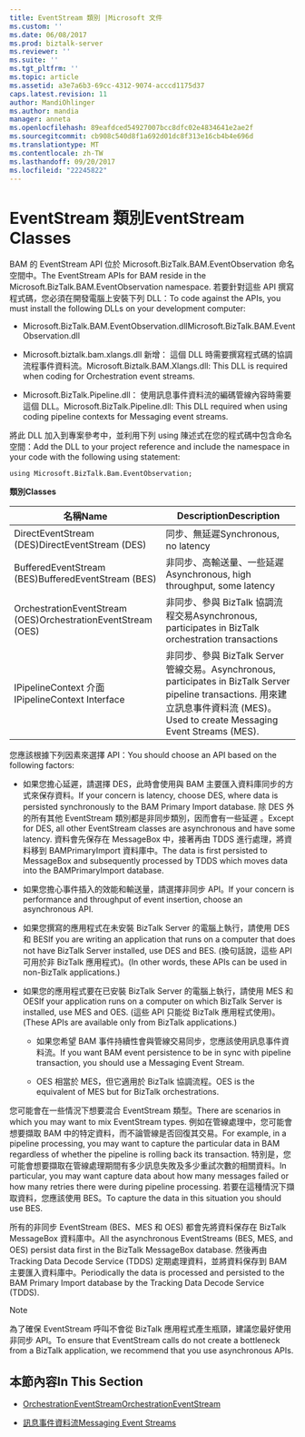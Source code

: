 ```yaml
---
title: EventStream 類別 |Microsoft 文件
ms.custom: ''
ms.date: 06/08/2017
ms.prod: biztalk-server
ms.reviewer: ''
ms.suite: ''
ms.tgt_pltfrm: ''
ms.topic: article
ms.assetid: a3e7a6b3-69cc-4312-9074-acccd1175d37
caps.latest.revision: 11
author: MandiOhlinger
ms.author: mandia
manager: anneta
ms.openlocfilehash: 89eafdced54927007bcc8dfc02e4834641e2ae2f
ms.sourcegitcommit: cb908c540d8f1a692d01dc8f313e16cb4b4e696d
ms.translationtype: MT
ms.contentlocale: zh-TW
ms.lasthandoff: 09/20/2017
ms.locfileid: "22245822"
---
```

# <a name="eventstream-classes"></a><span data-ttu-id="a66f8-102">EventStream 類別</span><span class="sxs-lookup"><span data-stu-id="a66f8-102">EventStream Classes</span></span>
<span data-ttu-id="a66f8-103">BAM 的 EventStream API 位於 Microsoft.BizTalk.BAM.EventObservation 命名空間中。</span><span class="sxs-lookup"><span data-stu-id="a66f8-103">The EventStream APIs for BAM reside in the Microsoft.BizTalk.BAM.EventObservation namespace.</span></span> <span data-ttu-id="a66f8-104">若要針對這些 API 撰寫程式碼，您必須在開發電腦上安裝下列 DLL：</span><span class="sxs-lookup"><span data-stu-id="a66f8-104">To code against the APIs, you must install the following DLLs on your development computer:</span></span>  
  
-   <span data-ttu-id="a66f8-105">Microsoft.BizTalk.BAM.EventObservation.dll</span><span class="sxs-lookup"><span data-stu-id="a66f8-105">Microsoft.BizTalk.BAM.EventObservation.dll</span></span>  
  
-   <span data-ttu-id="a66f8-106">Microsoft.biztalk.bam.xlangs.dll 新增： 這個 DLL 時需要撰寫程式碼的協調流程事件資料流。</span><span class="sxs-lookup"><span data-stu-id="a66f8-106">Microsoft.Biztalk.BAM.Xlangs.dll: This DLL is required when coding for Orchestration event streams.</span></span>  
  
-   <span data-ttu-id="a66f8-107">Microsoft.BizTalk.Pipeline.dll： 使用訊息事件資料流的編碼管線內容時需要這個 DLL。</span><span class="sxs-lookup"><span data-stu-id="a66f8-107">Microsoft.BizTalk.Pipeline.dll: This DLL required when using coding pipeline contexts for Messaging event streams.</span></span>  
  
 <span data-ttu-id="a66f8-108">將此 DLL 加入到專案參考中，並利用下列 using 陳述式在您的程式碼中包含命名空間：</span><span class="sxs-lookup"><span data-stu-id="a66f8-108">Add the DLL to your project reference and include the namespace in your code with the following using statement:</span></span>  
  
```  
using Microsoft.BizTalk.Bam.EventObservation;  
```  
  
 <span data-ttu-id="a66f8-109">**類別**</span><span class="sxs-lookup"><span data-stu-id="a66f8-109">**Classes**</span></span>  
  
|<span data-ttu-id="a66f8-110">名稱</span><span class="sxs-lookup"><span data-stu-id="a66f8-110">Name</span></span>|<span data-ttu-id="a66f8-111">Description</span><span class="sxs-lookup"><span data-stu-id="a66f8-111">Description</span></span>|  
|----------|-----------------|  
|<span data-ttu-id="a66f8-112">DirectEventStream (DES)</span><span class="sxs-lookup"><span data-stu-id="a66f8-112">DirectEventStream (DES)</span></span>|<span data-ttu-id="a66f8-113">同步、無延遲</span><span class="sxs-lookup"><span data-stu-id="a66f8-113">Synchronous, no latency</span></span>|  
|<span data-ttu-id="a66f8-114">BufferedEventStream (BES)</span><span class="sxs-lookup"><span data-stu-id="a66f8-114">BufferedEventStream (BES)</span></span>|<span data-ttu-id="a66f8-115">非同步、高輸送量、一些延遲</span><span class="sxs-lookup"><span data-stu-id="a66f8-115">Asynchronous, high throughput, some latency</span></span>|  
|<span data-ttu-id="a66f8-116">OrchestrationEventStream (OES)</span><span class="sxs-lookup"><span data-stu-id="a66f8-116">OrchestrationEventStream (OES)</span></span>|<span data-ttu-id="a66f8-117">非同步、參與 BizTalk 協調流程交易</span><span class="sxs-lookup"><span data-stu-id="a66f8-117">Asynchronous, participates in BizTalk orchestration transactions</span></span>|  
|<span data-ttu-id="a66f8-118">IPipelineContext 介面</span><span class="sxs-lookup"><span data-stu-id="a66f8-118">IPipelineContext Interface</span></span>|<span data-ttu-id="a66f8-119">非同步、參與 BizTalk Server 管線交易。</span><span class="sxs-lookup"><span data-stu-id="a66f8-119">Asynchronous, participates in BizTalk Server pipeline transactions.</span></span> <span data-ttu-id="a66f8-120">用來建立訊息事件資料流 (MES)。</span><span class="sxs-lookup"><span data-stu-id="a66f8-120">Used to create Messaging Event Streams (MES).</span></span>|  
  
 <span data-ttu-id="a66f8-121">您應該根據下列因素來選擇 API：</span><span class="sxs-lookup"><span data-stu-id="a66f8-121">You should choose an API based on the following factors:</span></span>  
  
-   <span data-ttu-id="a66f8-122">如果您擔心延遲，請選擇 DES，此時會使用與 BAM 主要匯入資料庫同步的方式來保存資料。</span><span class="sxs-lookup"><span data-stu-id="a66f8-122">If your concern is latency, choose DES, where data is persisted synchronously to the BAM Primary Import database.</span></span> <span data-ttu-id="a66f8-123">除 DES 外的所有其他 EventStream 類別都是非同步類別，因而會有一些延遲 。</span><span class="sxs-lookup"><span data-stu-id="a66f8-123">Except for DES, all other EventStream classes are asynchronous and have some latency.</span></span> <span data-ttu-id="a66f8-124">資料會先保存在 MessageBox 中，接著再由 TDDS 進行處理，將資料移到 BAMPrimaryImport 資料庫中。</span><span class="sxs-lookup"><span data-stu-id="a66f8-124">The data is first persisted to MessageBox and subsequently processed by TDDS which moves data into the BAMPrimaryImport database.</span></span>  
  
-   <span data-ttu-id="a66f8-125">如果您擔心事件插入的效能和輸送量，請選擇非同步 API。</span><span class="sxs-lookup"><span data-stu-id="a66f8-125">If your concern is performance and throughput of event insertion, choose an asynchronous API.</span></span>  
  
-   <span data-ttu-id="a66f8-126">如果您撰寫的應用程式在未安裝 BizTalk Server 的電腦上執行，請使用 DES 和 BES</span><span class="sxs-lookup"><span data-stu-id="a66f8-126">If you are writing an application that runs on a computer that does not have BizTalk Server installed, use DES and BES.</span></span> <span data-ttu-id="a66f8-127">(換句話說，這些 API 可用於非 BizTalk 應用程式)。</span><span class="sxs-lookup"><span data-stu-id="a66f8-127">(In other words, these APIs can be used in non-BizTalk applications.)</span></span>  
  
-   <span data-ttu-id="a66f8-128">如果您的應用程式要在已安裝 BizTalk Server 的電腦上執行，請使用 MES 和 OES</span><span class="sxs-lookup"><span data-stu-id="a66f8-128">If your application runs on a computer on which BizTalk Server is installed, use MES and OES.</span></span> <span data-ttu-id="a66f8-129">(這些 API 只能從 BizTalk 應用程式使用)。</span><span class="sxs-lookup"><span data-stu-id="a66f8-129">(These APIs are available only from BizTalk applications.)</span></span>  
  
    -   <span data-ttu-id="a66f8-130">如果您希望 BAM 事件持續性會與管線交易同步，您應該使用訊息事件資料流。</span><span class="sxs-lookup"><span data-stu-id="a66f8-130">If you want BAM event persistence to be in sync with pipeline transaction, you should use a Messaging Event Stream.</span></span>  
  
    -   <span data-ttu-id="a66f8-131">OES 相當於 MES，但它適用於 BizTalk 協調流程。</span><span class="sxs-lookup"><span data-stu-id="a66f8-131">OES is the equivalent of MES but for BizTalk orchestrations.</span></span>  
  
 <span data-ttu-id="a66f8-132">您可能會在一些情況下想要混合 EventStream 類型。</span><span class="sxs-lookup"><span data-stu-id="a66f8-132">There are scenarios in which you may want to mix EventStream types.</span></span> <span data-ttu-id="a66f8-133">例如在管線處理中，您可能會想要擷取 BAM 中的特定資料，而不論管線是否回復其交易。</span><span class="sxs-lookup"><span data-stu-id="a66f8-133">For example, in a pipeline processing, you may want to capture the particular data in BAM regardless of whether the pipeline is rolling back its transaction.</span></span> <span data-ttu-id="a66f8-134">特別是，您可能會想要擷取在管線處理期間有多少訊息失敗及多少重試次數的相關資料。</span><span class="sxs-lookup"><span data-stu-id="a66f8-134">In particular, you may want capture data about how many messages failed or how many retries there were during pipeline processing.</span></span> <span data-ttu-id="a66f8-135">若要在這種情況下擷取資料，您應該使用 BES。</span><span class="sxs-lookup"><span data-stu-id="a66f8-135">To capture the data in this situation you should use BES.</span></span>  
  
 <span data-ttu-id="a66f8-136">所有的非同步 EventStream (BES、MES 和 OES) 都會先將資料保存在 BizTalk MessageBox 資料庫中。</span><span class="sxs-lookup"><span data-stu-id="a66f8-136">All the asynchronous EventStreams (BES, MES, and OES) persist data first in the BizTalk MessageBox database.</span></span> <span data-ttu-id="a66f8-137">然後再由 Tracking Data Decode Service (TDDS) 定期處理資料，並將資料保存到 BAM 主要匯入資料庫中。</span><span class="sxs-lookup"><span data-stu-id="a66f8-137">Periodically the data is processed and persisted to the BAM Primary Import database by the Tracking Data Decode Service (TDDS).</span></span>  
  
> [!NOTE]
>  <span data-ttu-id="a66f8-138">為了確保 EventStream 呼叫不會從 BizTalk 應用程式產生瓶頸，建議您最好使用非同步 API。</span><span class="sxs-lookup"><span data-stu-id="a66f8-138">To ensure that EventStream calls do not create a bottleneck from a BizTalk application, we recommend that you use asynchronous APIs.</span></span>  
  
## <a name="in-this-section"></a><span data-ttu-id="a66f8-139">本節內容</span><span class="sxs-lookup"><span data-stu-id="a66f8-139">In This Section</span></span>  
  
-   [<span data-ttu-id="a66f8-140">OrchestrationEventStream</span><span class="sxs-lookup"><span data-stu-id="a66f8-140">OrchestrationEventStream</span></span>](../core/orchestrationeventstream.md)  
  
-   [<span data-ttu-id="a66f8-141">訊息事件資料流</span><span class="sxs-lookup"><span data-stu-id="a66f8-141">Messaging Event Streams</span></span>](../core/messaging-event-streams.md)